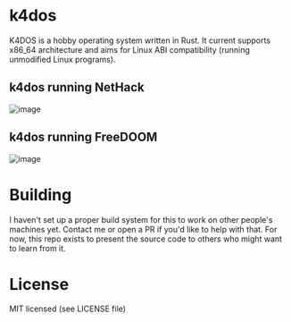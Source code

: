 # k4dos
K4DOS is a hobby operating system written in Rust. It current supports x86_64 architecture and aims for Linux ABI compatibility (running unmodified Linux programs).
## k4dos running NetHack
![image](https://user-images.githubusercontent.com/58794204/227795203-976c46ac-1c75-4125-89d8-4377397deff0.png)
## k4dos running FreeDOOM
![image](https://user-images.githubusercontent.com/58794204/227990608-a0dec362-8624-4869-84ea-9db5dd170a14.png)
# Building
I haven't set up a proper build system for this to work on other people's machines yet. Contact me or open a PR if you'd like to help with that.
For now, this repo exists to present the source code to others who might want to learn from it.
# License
MIT licensed (see LICENSE file)
